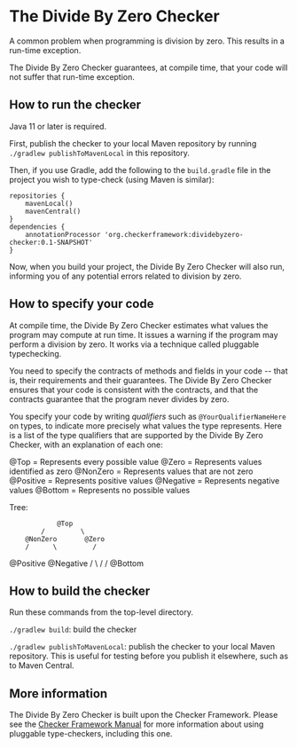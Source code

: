 # The Divide By Zero Checker

A common problem when programming is division by zero.
This results in a run-time exception.

The Divide By Zero Checker guarantees, at compile time, that your code will
not suffer that run-time exception.


## How to run the checker

Java 11 or later is required.

First, publish the checker to your local Maven repository by running
`./gradlew publishToMavenLocal` in this repository.

Then, if you use Gradle, add the following to the `build.gradle` file in
the project you wish to type-check (using Maven is similar):

```
repositories {
    mavenLocal()
    mavenCentral()
}
dependencies {
    annotationProcessor 'org.checkerframework:dividebyzero-checker:0.1-SNAPSHOT'
}
```

Now, when you build your project, the Divide By Zero Checker will also run,
informing you of any potential errors related to division by zero.


## How to specify your code

At compile time, the Divide By Zero Checker estimates what values the program
may compute at run time.  It issues a warning if the program may
perform a division by zero.
It works via a technique called pluggable typechecking.

You need to specify the contracts of methods and fields in your code --
that is, their requirements and their guarantees.  The Divide By Zero Checker
ensures that your code is consistent with the contracts, and that the
contracts guarantee that the program never divides by zero.

You specify your code by writing *qualifiers* such as `@YourQualifierNameHere`
on types, to indicate more precisely what values the type represents.
Here is a list of the type qualifiers that are supported by
the Divide By Zero Checker, with an explanation of each one:

@Top = Represents every possible value
@Zero = Represents values identified as zero
@NonZero = Represents values that are not zero
@Positive = Represents positive values
@Negative = Represents negative values
@Bottom = Represents no possible values

Tree:

                @Top
            /         \
        @NonZero       @Zero
        /      \         /
@Positive    @Negative  / 
         \      /     /
              @Bottom

## How to build the checker

Run these commands from the top-level directory.

`./gradlew build`: build the checker

`./gradlew publishToMavenLocal`: publish the checker to your local Maven repository.
This is useful for testing before you publish it elsewhere, such as to Maven Central.


## More information

The Divide By Zero Checker is built upon the Checker Framework.  Please see
the [Checker Framework Manual](https://checkerframework.org/manual/) for
more information about using pluggable type-checkers, including this one.
